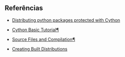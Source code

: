 ## Referências

* [Distributing python packages protected with Cython](https://medium.com/swlh/distributing-python-packages-protected-with-cython-40fc29d84caf)

* [Cython Basic Tutorial¶](https://cython.readthedocs.io/en/latest/src/tutorial/cython_tutorial.html)

* [Source Files and Compilation¶](https://cython.readthedocs.io/en/latest/src/userguide/source_files_and_compilation.html#compilation)

* [Creating Built Distributions](https://docs.python.org/3/distutils/builtdist.html)
